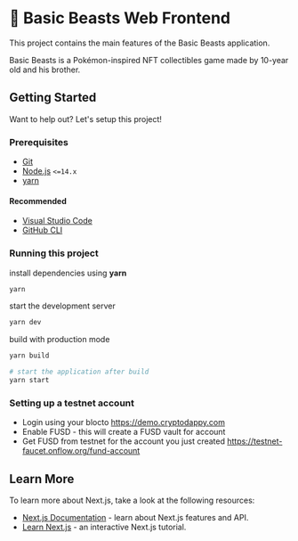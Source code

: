 # 👾 Basic Beasts Web Frontend

This project contains the main features of the Basic Beasts application.

Basic Beasts is a Pokémon-inspired NFT collectibles game made by 10-year old and his brother.

## Getting Started

Want to help out? Let's setup this project!

### Prerequisites

-   [Git](https://git-scm.com)
-   [Node.js](https://nodejs.org) `<=14.x`
-   [yarn](https://yarnpkg.com)

#### Recommended

-   [Visual Studio Code](https://code.visualstudio.com)
-   [GitHub CLI](https://cli.github.com)

### Running this project

install dependencies using **yarn**

```sh
yarn
```

start the development server

```sh
yarn dev
```

build with production mode

```sh
yarn build

# start the application after build
yarn start
```

### Setting up a testnet account

-   Login using your blocto https://demo.cryptodappy.com
-   Enable FUSD - this will create a FUSD vault for account
-   Get FUSD from testnet for the account you just created https://testnet-faucet.onflow.org/fund-account

## Learn More

To learn more about Next.js, take a look at the following resources:

-   [Next.js Documentation](https://nextjs.org/docs) - learn about Next.js features and API.
-   [Learn Next.js](https://nextjs.org/learn) - an interactive Next.js tutorial.
